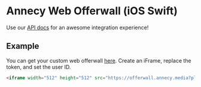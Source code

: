 # Annecy Web Offerwall (iOS Swift)

Use our [API docs](https://admin.annecy.media/docs) for an awesome integration experience!

## Example

You can get your custom web offerwall [here](https://admin.annecy.media/offerwall). Create an iFrame, replace the token, and set the user ID.

``` html
<iframe width="512" height="512" src="https://offerwall.annecy.media?platform=desktop&token=6ce0bbf0-2dc8-4d7c-a497-e93105188ba1&user_id=foo"></iframe>
```
